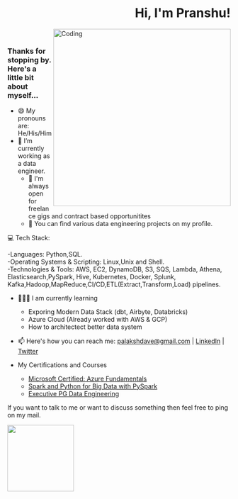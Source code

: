 <div align="right" >
   
   <H1>Hi, I'm Pranshu!</H1>

</div>

<img align="right" alt="Coding" width="400" src="https://miro.medium.com/v2/resize:fit:1400/format:webp/1*7QLoLxS_7qWDZe4BkMISzA.gif">
<br>
<h3 align="left">Thanks for stopping by. Here's a little bit about myself...</h3>


- 😄 My pronouns are: He/His/Him
- 🔭 I’m currently working as a data engineer.
   - 👯 I'm always open for freelance gigs and contract based opportunitites
   - 🤘 You can find various data engineering projects on my profile.

💻 Tech Stack:

-Languages: Python,SQL.
<br>
-Operating Systems & Scripting: Linux,Unix and Shell.
<br>
-Technologies & Tools: AWS, EC2, DynamoDB, S3, SQS, Lambda, Athena, Elasticsearch,PySpark, Hive, Kubernetes,
 Docker, Splunk, Kafka,Hadoop,MapReduce,CI/CD,ETL(Extract,Transform,Load) pipelines.


- 🧑🏻‍🏫 I am currently learning
   - Exporing Modern Data Stack (dbt, Airbyte, Databricks)
   - Azure Cloud (Already worked with AWS & GCP)
   - How to architectect better data system 

- 📫 Here's how you can reach me: palakshdave@gmail.com | [LinkedIn](https://www.linkedin.com/in/palakshdave/) | [Twitter](https://x.com/homxsapien)

- My Certifications and Courses
  - [Microsoft Certified: Azure Fundamentals](https://learn.microsoft.com/en-gb/users/palakshdave-4007/credentials/3919d96789c094b1?ref=https%3A%2F%2Fwww.linkedin.com%2F)
  - [Spark and Python for Big Data with PySpark](https://www.udemy.com/certificate/UC-d1b9e886-98d6-4cd4-83e5-a3b2887a4895/)
  - [Executive PG Data Engineering](https://www.credential.net/bf15993c-6580-40d9-bd79-153d22e0371f#gs.bqqyxa)
    
If you want to talk to me or want to discuss something then feel free to ping on my mail.

<img align="left" width="150" src="https://user-images.githubusercontent.com/70943732/209951571-93b7afe5-f523-4683-b725-5d94b287e94e.png">
  
